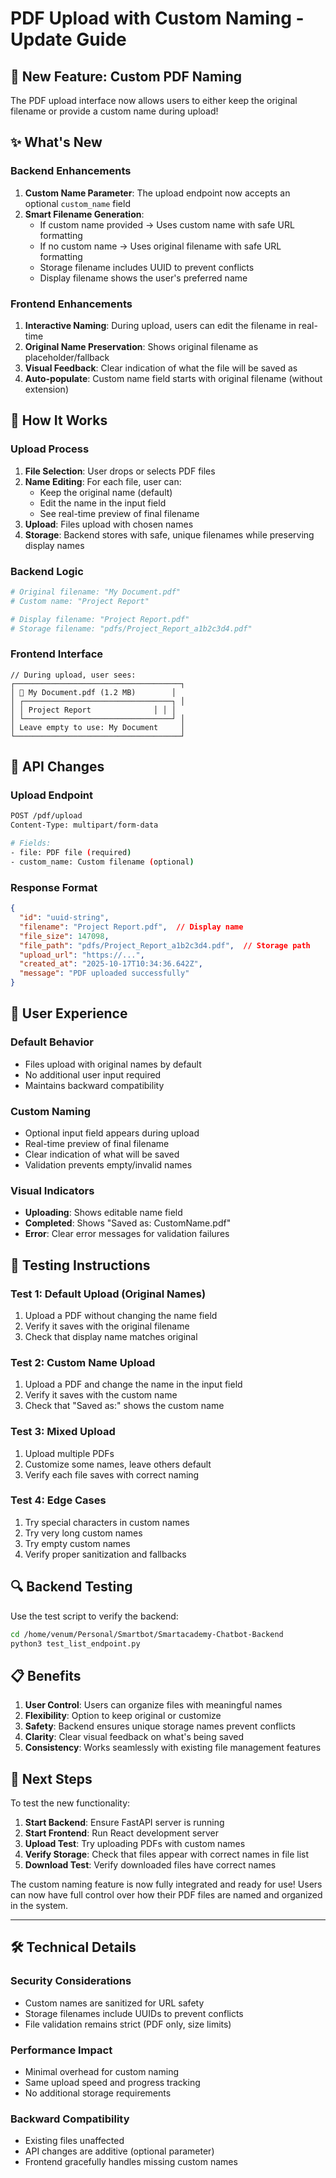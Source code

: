 # PDF Upload with Custom Naming - Update Guide

## 🎯 **New Feature: Custom PDF Naming**

The PDF upload interface now allows users to either keep the original filename or provide a custom name during upload!

## ✨ **What's New**

### **Backend Enhancements**
1. **Custom Name Parameter**: The upload endpoint now accepts an optional `custom_name` field
2. **Smart Filename Generation**: 
   - If custom name provided → Uses custom name with safe URL formatting
   - If no custom name → Uses original filename with safe URL formatting
   - Storage filename includes UUID to prevent conflicts
   - Display filename shows the user's preferred name

### **Frontend Enhancements**  
1. **Interactive Naming**: During upload, users can edit the filename in real-time
2. **Original Name Preservation**: Shows original filename as placeholder/fallback
3. **Visual Feedback**: Clear indication of what the file will be saved as
4. **Auto-populate**: Custom name field starts with original filename (without extension)

## 🔧 **How It Works**

### **Upload Process**
1. **File Selection**: User drops or selects PDF files
2. **Name Editing**: For each file, user can:
   - Keep the original name (default)
   - Edit the name in the input field
   - See real-time preview of final filename
3. **Upload**: Files upload with chosen names
4. **Storage**: Backend stores with safe, unique filenames while preserving display names

### **Backend Logic**
```python
# Original filename: "My Document.pdf"
# Custom name: "Project Report"

# Display filename: "Project Report.pdf"  
# Storage filename: "pdfs/Project_Report_a1b2c3d4.pdf"
```

### **Frontend Interface**
```tsx
// During upload, user sees:
┌─────────────────────────────────────┐
│ 📄 My Document.pdf (1.2 MB)        │
│ ┌─────────────────────────────────┐ │
│ │ Project Report              │ │ │
│ └─────────────────────────────────┘ │
│ Leave empty to use: My Document     │
└─────────────────────────────────────┘
```

## 📝 **API Changes**

### **Upload Endpoint**
```bash
POST /pdf/upload
Content-Type: multipart/form-data

# Fields:
- file: PDF file (required)
- custom_name: Custom filename (optional)
```

### **Response Format**  
```json
{
  "id": "uuid-string",
  "filename": "Project Report.pdf",  // Display name
  "file_size": 147098,
  "file_path": "pdfs/Project_Report_a1b2c3d4.pdf",  // Storage path
  "upload_url": "https://...",
  "created_at": "2025-10-17T10:34:36.642Z",
  "message": "PDF uploaded successfully"
}
```

## 🎨 **User Experience**

### **Default Behavior**
- Files upload with original names by default
- No additional user input required
- Maintains backward compatibility

### **Custom Naming**
- Optional input field appears during upload
- Real-time preview of final filename
- Clear indication of what will be saved
- Validation prevents empty/invalid names

### **Visual Indicators**
- **Uploading**: Shows editable name field
- **Completed**: Shows "Saved as: CustomName.pdf"
- **Error**: Clear error messages for validation failures

## 🧪 **Testing Instructions**

### **Test 1: Default Upload (Original Names)**
1. Upload a PDF without changing the name field
2. Verify it saves with the original filename
3. Check that display name matches original

### **Test 2: Custom Name Upload**
1. Upload a PDF and change the name in the input field
2. Verify it saves with the custom name
3. Check that "Saved as:" shows the custom name

### **Test 3: Mixed Upload**
1. Upload multiple PDFs
2. Customize some names, leave others default
3. Verify each file saves with correct naming

### **Test 4: Edge Cases**
1. Try special characters in custom names
2. Try very long custom names
3. Try empty custom names
4. Verify proper sanitization and fallbacks

## 🔍 **Backend Testing**

Use the test script to verify the backend:
```bash
cd /home/venum/Personal/Smartbot/Smartacademy-Chatbot-Backend
python3 test_list_endpoint.py
```

## 📋 **Benefits**

1. **User Control**: Users can organize files with meaningful names
2. **Flexibility**: Option to keep original or customize
3. **Safety**: Backend ensures unique storage names prevent conflicts
4. **Clarity**: Clear visual feedback on what's being saved
5. **Consistency**: Works seamlessly with existing file management features

## 🚀 **Next Steps**

To test the new functionality:

1. **Start Backend**: Ensure FastAPI server is running
2. **Start Frontend**: Run React development server  
3. **Upload Test**: Try uploading PDFs with custom names
4. **Verify Storage**: Check that files appear with correct names in file list
5. **Download Test**: Verify downloaded files have correct names

The custom naming feature is now fully integrated and ready for use! Users can now have full control over how their PDF files are named and organized in the system.

---

## 🛠️ **Technical Details**

### **Security Considerations**
- Custom names are sanitized for URL safety
- Storage filenames include UUIDs to prevent conflicts
- File validation remains strict (PDF only, size limits)

### **Performance Impact**
- Minimal overhead for custom naming
- Same upload speed and progress tracking
- No additional storage requirements

### **Backward Compatibility**
- Existing files unaffected
- API changes are additive (optional parameter)
- Frontend gracefully handles missing custom names